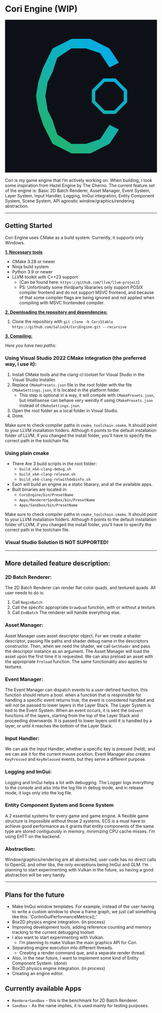 # Cori Engine (WIP)

![Cori](/CoriEngine/git_logo.png?raw=true "Cori")

Cori is my game engine that I’m actively working on. When building, I took some inspiration from Hazel Engine by The Cherno. The current feature set of the engine is: Basic 2D Batch Renderer, Asset Manager, Event System, Layer System, Input Handler, Logging, ImGui integration, Entity Component System, Scene System, API agnostic window/graphics/rendering abstraction.

***

## Getting Started

Cori Engine uses CMake as a build system. Currently, it supports only Windows.

<ins>**1. Necessary tools**</ins>
- CMake 3.28 or newer 
- Ninja build system
- Python 3.9 or newer
- LLVM toolkit with C++23 support
	- (Can be found here: `https://github.com/llvm/llvm-project`)
	- PS: Unfortinatly some thirdparty libararies only support POSIX compiler frontend and do not support MSVC frontend, and because of that some compiler flags are being ignored and not applied when compiling with MSVC frontended compiler.

<ins>**2. Downloading the repository and dependencies:**</ins>

1. Clone the repository with `git clone -b CoriStable https://github.com/Salio24/CoriEngine.git --recursive`

<ins>**3. Compiling:**</ins>

*Here you have two paths:*

### Using Visual Studio 2022 CMake integration (the preferred way, i use it):

1. Install CMake tools and the clang-cl toolset for Visual Studio in the Visual Studio Installer.
2. Replace `CMakePresets.json` file in the root folder with the file `CMakeSettings.json`, it is located in the platform folder.
	- This step is optional in a way, it will compile with `CMakePresets.json`, but intellisense can behave very weirdly if using `CMakePresets.json` instead of `CMakeSettings.json`.
3. Open the root folder as a local folder in Visual Studio.
4. Done.

Make sure to check compiler paths in `cmake_toolchain.cmake`. It should point to your LLVM installation folders. Although it points to the default installation folder of LLVM, if you changed the install folder, you'll have to specify the correct path in the toolchain file.

### Using plain cmake

- There Are 3 build scripts in the root folder:
	- `build_x64-clang-debug.sh`
	- `build_x64-clang-release.sh`
	- `build_x64-clang-relwithdebinfo.sh`
- Each will build an engine as a static libarary, and all the available apps. 
- Built binaries are located in: 
	- `CoriEngine/bin/PresetName`
	- `Apps/RendererSandbox/bin/PresetName`
	- `Apps/Sandbox/bin/PresetName`

Make sure to check compiler paths in `cmake_toolchain.cmake`. It should point to your LLVM installation folders. Although it points to the default installation folder of LLVM, if you changed the install folder, you'll have to specify the correct path in the toolchain file.

### Visual Studio Solution IS NOT SUPPORTED!

***

## More detailed feature description:

### 2D Batch Renderer:

The 2D Batch Renderer can render flat-color quads, and textured quads. All user needs to do is:
1. Call `BeginBatch`
2. Call the specific appropriate `DrawQuad` function, with or without a texture.
3. Call `EndBatch`
The renderer will handle everything else. 

### Asset Manager:

Asset Manager uses asset descriptor object. For we create a shader descriptor, passing file paths and shader debug name in the descriptors constructor. Then, when we need the shader, we call `GetShader` and pass the descriptor instance as an argument. The Asset Manager will load the asset upon the first time it is requested. We can also preload an asset with the appropriate `Preload` function. The same functionality also applies to textures.

### Event Manager: 

The Event Manager can dispatch events to a user-defined function, this function should return a bool. when a function that is responsible for handling a specific event returns true, the event is considered handled and will not be passed to lower layers in the Layer Stack. The Layer System is tied to the Event System. When an event occurs, it is sent the `OnEvent` functions of the layers, starting from the top of the Layer Stack and proceeding downwards. It is passed to lower layers until it is handled by a layer, or until it reaches the bottom of the Layer Stack.

### Input Handler:

We can ask the Input Handler, whether a specific key is pressed (held), and we can ask it for the current mouse position. Event Manager also creates `KeyPressed` and `KeyReleased` events, but they serve a different purpose. 

### Logging and ImGui:

Logging and ImGui helps a lot with debugging. The Logger logs everything to the console and also into the log file in debug mode, and in release mode, it logs only into the log file.

### Entity Component System and Scene System

A 2 essential systems for every game and game engine. A flexible game structure is impossible without those 2 systems. ECS is a must have to achieve good performance as it grants that entity components of the same type are stored contiguously in memory, minimizing CPU cache misses. I'm using EnTT on the backend.
	
### Abstraction:

Window/graphics/rendering are all abstracted, user code has no direct calls to OpenGL and other libs, the only exceptions being ImGui and GLM. I’m planning to start experimenting with Vulkan in the future, so having a good abstraction will be very handy. 

***

## Plans for the future

- Make ImGui window templates. For example, instead of the user having to write a custom window to show a frame graph, we just call something like this: 'CoriImGuiPerformanceMetrics();'
- Box2D physics engine integration. (in process)
- Improving development tools, adding reference counting and memory tracking to the current debugging toolset.
- I also want to start experimenting with Vulkan.
	- I’m planning to make Vulkan the main graphics API for Cori.
- Separating engine execution into different threads.
	- Creating a render command que, and a separate render thread.
- Also, in the near future, I want to implement some kind of Entity Component System. (done)
- Box2D physics engine integration. (in process)
- Creating an engine editor.

## Currently available Apps

- `RendererSandbox` - this is the benchmark for 2D Batch Renderer.
- `Sandbox` - As the name implies, it is used mainly for testing purposes.
